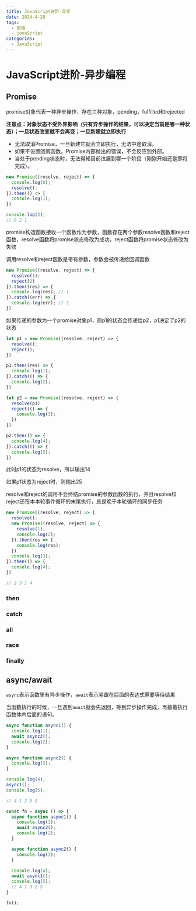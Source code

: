 ```yaml
---
title: JavaScript进阶-异步
date: 2024-4-28
tags:
  - 前端
  - javaScript
categories:
  - JavaScript
---
```


# JavaScript进阶-异步编程

## Promise

promise对象代表一种异步操作，存在三种对象，pending，fulfilled和rejected

**注意点：对象状态不受外界影响（只有异步操作的结果，可以决定当前是哪一种状态）；一旦状态改变就不会再变；一旦新建就立即执行**

- 无法取消Promise，一旦新建它就会立即执行，无法中途取消。
- 如果不设置回调函数，Promise内部抛出的错误，不会反应到外部。
- 当处于pending状态时，无法得知目前进展到哪一个阶段（刚刚开始还是即将完成）。

```js
new Promise((resolve, reject) => {
  console.log(0);
  resolve();
}).then(() => {
  console.log(1);
})

console.log(2);
// 0 2 1
```

promise构造函数接收一个函数作为参数，函数存在两个参数resolve函数和reject函数，resolve函数将promise状态修改为成功，reject函数将promise状态修改为失败

调用resolve和reject函数是带有参数，参数会被传递给回调函数

```js
new Promise((resolve, reject) => {
  resolve(1);
  reject(2)
}).then((res) => {
  console.log(res); // 1
}).catch((err) => {
  console.log(err); // 2
})
```

如果传递的参数为一个promise对象p1，则p1的状态会传递给p2，p1决定了p2的状态

```js
let p1 = new Promise((resolve, reject) => {
  resolve();
  reject();
})

p1.then((res) => {
  console.log(1);
}).catch(() => {
  console.log(2);
})

let p2 = new Promise((resolve, reject) => {
  resolve(p1)
  reject(() => {
    console.log(3);
  })
})

p2.then(() => {
  console.log(4);
}).catch(() => {
  console.log(5);
})

```

此时p1的状态为resolve，所以输出14

如果p1状态为reject时，则输出25

resolve和reject的调用不会终结promise的参数函数的执行，并且resolve和reject还在本本轮事件循环的末尾执行，总是晚于本轮循环的同步任务

```js
new Promise((resolve, reject) => {
  resolve();
  new Promise((resolve, reject) => {
    resolve(1);
    console.log(2);
  }).then(res => {
    console.log(res);
  })
  console.log(3);
}).then(() => {
  console.log(4);
})

// 2 3 1 4
```

### then

### catch

### all

### race

### finally

## async/await

`async`表示函数里有异步操作，`await`表示紧跟在后面的表达式需要等待结果

当函数执行的时候，一旦遇到`await`就会先返回，等到异步操作完成，再接着执行函数体内后面的语句。

```js
async function async1() {
  console.log(1);
  await async2();
  console.log(2);
}

async function async2() {
  console.log(3);
}

console.log(4);
async1();
console.log(5);

// 4 1 3 5 2
```

```js
const fn = async () => {
  async function async1() {
    console.log(1);
    await async2();
    console.log(2);
  }

  async function async2() {
    console.log(3);
  }

  console.log(4);
  await async1();
  console.log(5);
  // 4 1 3 2 5
}

fn();
```